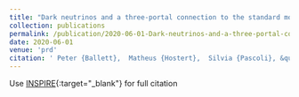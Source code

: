 ```yaml
---
title: "Dark neutrinos and a three-portal connection to the standard model"
collection: publications
permalink: /publication/2020-06-01-Dark-neutrinos-and-a-three-portal-connection-to-the-standard-model
date: 2020-06-01
venue: 'prd'
citation: ' Peter {Ballett},  Matheus {Hostert},  Silvia {Pascoli}, &quot;Dark neutrinos and a three-portal connection to the standard model.&quot; prd, 2020.'
---
```

Use [INSPIRE](https://inspirehep.net/literature?q=1903.07589){:target="_blank"} for full citation
